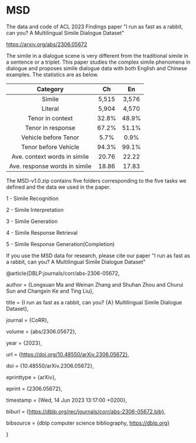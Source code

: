 # MSD
The data and code of ACL 2023 Findings paper "I run as fast as a rabbit, can you? A Multilingual Simile Dialogue Dataset"

https://arxiv.org/abs/2306.05672

The simile in a dialogue scene is very different from the traditional simile in a sentence or a triplet. This paper studies the complex simile phenomena in dialogue and proposes simile dialogue data with both English and Chinese examples. The statistics are as below.

|Category                       |   Ch   |    En   |
|:------------:|:------------:|:------------:|
|Simile                         |  5,515 |  3,576  |
|Literal                        |  5,904 |  4,570  |
|Tenor in context               |  32.8% |  48.9%  |
|Tenor in response              |  67.2% |  51.1%  |
|Vehicle before Tenor           |  5.7%  |  0.9%   |
|Tenor before Vehicle           |  94.3% |  99.1%  |
|Ave. context words in simile   |  20.76 |  22.22  |
|Ave. response words in simile  |  18.86 |  17.83  |

The MSD-v1.0.zip contains five folders corresponding to the five tasks we defined and the data we used in the paper.

1 - Simile Recognition

2 - Simile Interpretation

3 - Simile Generation

4 - Simile Response Retrieval

5 - Simile Response Generation(Completion)

If you use the MSD data for research, please cite our paper "I run as fast as a rabbit, can you? A Multilingual Simile Dialogue Dataset"

@article{DBLP:journals/corr/abs-2306-05672,

  author       = {Longxuan Ma and
                  Weinan Zhang and
                  Shuhan Zhou and
                  Churui Sun and
                  Changxin Ke and
                  Ting Liu},
                  
  title        = {I run as fast as a rabbit, can you? {A} Multilingual Simile Dialogue Dataset},
                  
  journal      = {CoRR},
  
  volume       = {abs/2306.05672},
  
  year         = {2023},
  
  url          = {https://doi.org/10.48550/arXiv.2306.05672},
  
  doi          = {10.48550/arXiv.2306.05672},
  
  eprinttype    = {arXiv},
  
  eprint       = {2306.05672},
  
  timestamp    = {Wed, 14 Jun 2023 13:17:00 +0200},
  
  biburl       = {https://dblp.org/rec/journals/corr/abs-2306-05672.bib},
  
  bibsource    = {dblp computer science bibliography, https://dblp.org}
  
}
